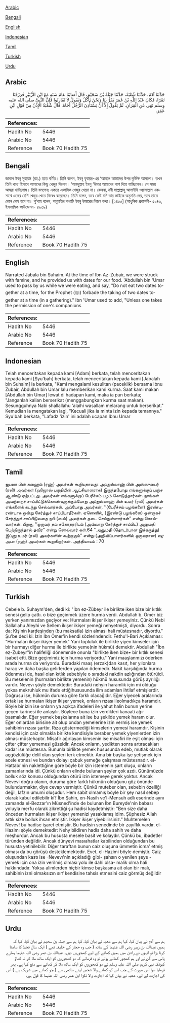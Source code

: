 [Arabic](#arabic)

[Bengali](#bengali)

[English](#english)

[Indonesian](#indonesian)

[Tamil](#tamil)

[Turkish](#turkish)

[Urdu](#urdu)

## Arabic


<div dir="rtl" lang="ar" style={{fontSize:'larger',backgroundColor:'#f8f9fa',padding:20}}>
حَدَّثَنَا آدَمُ، حَدَّثَنَا شُعْبَةُ، حَدَّثَنَا جَبَلَةُ بْنُ سُحَيْمٍ، قَالَ أَصَابَنَا عَامُ سَنَةٍ مَعَ ابْنِ الزُّبَيْرِ فَرَزَقَنَا تَمْرًا، فَكَانَ عَبْدُ اللَّهِ بْنُ عُمَرَ يَمُرُّ بِنَا وَنَحْنُ نَأْكُلُ وَيَقُولُ لاَ تُقَارِنُوا فَإِنَّ النَّبِيَّ صلى الله عليه وسلم نَهَى عَنِ الْقِرَانِ‏.‏ ثُمَّ يَقُولُ إِلاَّ أَنْ يَسْتَأْذِنَ الرَّجُلُ أَخَاهُ‏.‏ قَالَ شُعْبَةُ الإِذْنُ مِنْ قَوْلِ ابْنِ عُمَرَ‏.‏
</div>
<div style={{backgroundColor:'#f8f9fa',padding:20, marginBottom: 10}}><table> <thead> <tr> <th>References:</th> <th></th> </tr> </thead> <tbody><tr><td>Hadith No</td><td>5446</td></tr><tr><td>Arabic No</td><td>5446</td></tr><tr><td>Reference</td><td>Book 70 Hadith 75</td></tr></tbody></table></div>

## Bengali


<div dir="ltr" lang="bn" style={{fontSize:'larger',backgroundColor:'#f8f9fa',padding:20}}>
জাবাল ইবনু সুহায়ম (রহ.) হতে বর্ণিত। তিনি বলেন, ইবনু যুবায়র-এর ‘আমলে আমাদের উপর দুর্ভিক্ষ আসলো। তখন তিনি খাদ্য হিসাবে আমাদের কিছু খেজুর দিলেন। ‘আবদুল্লাহ ইবনু ‘উমার আমাদের পাশ দিয়ে যাচ্ছিলেন। সে সময় আমরা খাচ্ছিলাম। তিনি বললেনঃ একত্রে একাধিক খেজুর খেয়ো না। কেননা, নবী সাল্লাল্লাহু আলাইহি ওয়াসাল্লাম একসাথে একের বেশি খেজুর খেতে নিষেধ করেছেন। তিনি বলেন, তবে কেউ যদি তার ভাইকে অনুমতি দেয়, তবে তাতে কোন দোষ হবে না। শু‘বাহ বলেন, অনুমতির কথাটি ইবনু উমারের নিজস্ব কথা। [২৪৫৫] (আধুনিক প্রকাশনী- ৫০৪৩, ইসলামিক ফাউন্ডেশন- ৪৯৩৯)
</div>
<div style={{backgroundColor:'#f8f9fa',padding:20, marginBottom: 10}}><table> <thead> <tr> <th>References:</th> <th></th> </tr> </thead> <tbody><tr><td>Hadith No</td><td>5446</td></tr><tr><td>Arabic No</td><td>5446</td></tr><tr><td>Reference</td><td>Book 70 Hadith 75</td></tr></tbody></table></div>

## English


<div dir="ltr" lang="en" style={{fontSize:'larger',backgroundColor:'#f8f9fa',padding:20}}>
Narrated Jabala bin Suhaim.:At the time of Ibn Az-Zubair, we were struck with famine, and he provided us with dates for our food. 'Abdullah bin 'Umar used to pass by us while we were eating, and say, "Do not eat two dates together at a time, for the Prophet (ﷺ) forbade the taking of two dates together at a time (in a gathering)." Ibn 'Umar used to add, "Unless one takes the permission of one's companions
</div>
<div style={{backgroundColor:'#f8f9fa',padding:20, marginBottom: 10}}><table> <thead> <tr> <th>References:</th> <th></th> </tr> </thead> <tbody><tr><td>Hadith No</td><td>5446</td></tr><tr><td>Arabic No</td><td>5446</td></tr><tr><td>Reference</td><td>Book 70 Hadith 75</td></tr></tbody></table></div>

## Indonesian


<div dir="ltr" lang="id" style={{fontSize:'larger',backgroundColor:'#f8f9fa',padding:20}}>
Telah menceritakan kepada kami [Adam] berkata, telah menceritakan kepada kami [Syu'bah] berkata, telah menceritakan kepada kami [Jabalah bin Suhaim] ia berkata, "Kami mengalami kesulitan (paceklik) bersama Ibnu Zubair, Abdullah bin Umar lalu memberikan kami kurma. Saat kami makan [Abdullah bin Umar] lewat di hadapan kami, maka ia pun berkata; "Janganlah kalian berserikat (menggabungkan kurma saat makan). Sesungguhnya Nabi shallallahu 'alaihi wasallam melarang untuk berserikat." Kemudian ia mengatakan lagi, "Kecuali jika ia minta izin kepada temannya." Syu'bah berkata, "Lafadz 'izin' ini adalah ucapan Ibnu Umar
</div>
<div style={{backgroundColor:'#f8f9fa',padding:20, marginBottom: 10}}><table> <thead> <tr> <th>References:</th> <th></th> </tr> </thead> <tbody><tr><td>Hadith No</td><td>5446</td></tr><tr><td>Arabic No</td><td>5446</td></tr><tr><td>Reference</td><td>Book 70 Hadith 75</td></tr></tbody></table></div>

## Tamil


<div dir="ltr" lang="ta" style={{fontSize:'larger',backgroundColor:'#f8f9fa',padding:20}}>
ஜபலா பின் சுஹைம் (ரஹ்) அவர்கள் கூறியதாவது: அப்துல்லாஹ் பின் அஸ்ஸுபைர் (ரலி) அவர்கள் (ஹிஜாஸ் பகுதியின் ஆட்சியாளராக) இருந்தபோது எங்களுக்குப் பஞ்ச ஆண்டு ஏற்பட்டது. அவர்கள் எங்களுக்குப் பேரீச்சம் பழம் கொடுத்தார்கள். நாங்கள் அவற்றைச் சாப்பிட்டுக்கொண்டிருக்கும்போது அப்துல்லாஹ் பின் உமர் (ரலி) அவர்கள் எங்களைக் கடந்து செல்வார்கள். அப்போது அவர்கள், ‘‘(பேரீச்சம் பழங்களை) இரண்டிரண்டாக ஒன்று சேர்த்துச் சாப்பிடாதீர்கள். ஏனெனில், (இரண்டு பழங்களை) ஒன்றாகச் சேர்த்துச் சாப்பிடுவதை நபி (ஸல்) அவர்கள் தடை செய்துள்ளார்கள்” என்று சொல்வார்கள். பிறகு, ‘‘ஒருவர் தம் சகோதரரிடம் (அவ்வாறு சேர்த்துச் சாப்பிட) அனுமதி பெற்றிருந்தால் தவிர” என்று சொல்வார் கள்.64 ‘‘அனுமதி (தொடர்பான இக்கருத்து) இப்னு உமர் (ரலி) அவர்களின் கூற்றாகும்” என்று (அறிவிப்பாளர்களில் ஒருவரான) ஷுஅபா (ரஹ்) அவர்கள் கூறுகிறார்கள். அத்தியாயம் : 70
</div>
<div style={{backgroundColor:'#f8f9fa',padding:20, marginBottom: 10}}><table> <thead> <tr> <th>References:</th> <th></th> </tr> </thead> <tbody><tr><td>Hadith No</td><td>5446</td></tr><tr><td>Arabic No</td><td>5446</td></tr><tr><td>Reference</td><td>Book 70 Hadith 75</td></tr></tbody></table></div>

## Turkish


<div dir="ltr" lang="tr" style={{fontSize:'larger',backgroundColor:'#f8f9fa',padding:20}}>
Cebele b. Suhaym'den, dedi ki: "İbn ez-Zübeyr ile birlikte iken bize bir kıtlık senesi gelip çattı. o bize geçinmek üzere hurma verdi. Abdullah b. Ömer biz yerken yanımızdan geçiyor ve: Hurmaları ikişer ikişer yemeyiniz. Çünkü Nebi Sallallahu Aleyhi ve Sellem ikişer ikişer yemeği nehyetmişti, diyordu. Sonra da: Kişinin kardeşinden (bu maksatla) izin alması hali müstesnadır, diyordu." Şu'be dedi ki: İzin İbn Ömer'in kendi sözlerindendir. Fethu'l-Bari Açıklaması: "Hurmaları ikişer ikişer yemek" Yani topluluk ile birlikte yiyen kimseler için bir hurmayı diğer hurma ile birlikte yeme(nin hükmü) demektir. Abdullah "İbn ez-Zubeyr"in halifeliği dönemınde onunla "birlikte iken bize• bir kıtlık senesi isabet etti. Bize geçimimiz için hurma veriyordu." Yani maaşlanmızı öderken arada hurma da veriyordu. Buradaki maaş (erzak)dan kasıt, her yılonlara haraç ve daha başka gelirlerden yapılan ödemedir. Nakit karşılığında hurma ödenmesi de, hasıl olan kıtlık sebebiyle o sıradaki nakdin azlığından ötürüidi. Bu meselenin (hurmaları birlikte yemenin) hükmü hususunda görüş ayrılığı vardır. Nevevı şöyle demektedir: Buradaki nehyin haramlık için mi olduğu yoksa mekruhluk mu ifade ettiğihususunda ilim adamları ihtilaf etmişlerdir. Doğrusu ise, hükmün duruma göre farklı olacağıdır. Eğer yiyecek aralarında ortak ise hurmaları ikişer ikişer yemek, onların rızası ileolmadıkça haramdır. Böyle bir izin ise onların ya açıkça ifadeleri ile yahut halin bunun yerine geçen karinesi ile anlaşılır. Böylece buna izin verdikleri kanaati ağır basmalıdır. Eğer yemek başkalarına ait ise bu şekilde yemek haram olur. Eğer onlardan birisine ait olup ondan yemelerine izin vermiş ise yemek sahibinin rızası şarttır. Rıza göstermediği kimselerin yemesi haramdır. Kişinin kendisi için caiz olmakla birlikte kendisiyle beraber yemek yiyenlerden izin alması müstehaptır. Misafir ağırlayan kimsenin ise misafiri ile eşit olması için çifter çifter yememesi güzeldir. Ancak onların, yedikten sonra artıracakları kadar ise müstesna. Bununla birlikte yemek hususunda edeb, mutlak olarak açgözlülüğe delil olan şeyleri terk etmektir. Ama bir başka işe yetişmek için acele etmesi ve bundan dolayı çabuk yemeğe çalışması müstesnadır. el-Hattabı'nin naklettiğine göre böyle bir izin istemenin şart oluşu, onların zamanlarında idi. Çünkü onların elinde bulunan şeyler çok azdı. Günümüzde bolluk söz konusu olduğundan ötürü izin istemeye gerek yoktur. Ancak Nevevi doğru olanın, duruma göre farklı hükmün olduğunu göz önünde bulundurmaktır, diye cevap vermiştir. Çünkü muteber olan, sebebin özelliği değil, lafzın umumi oluşudur. Hem sabit olmamış böyle bir şey nasıl sebep olarak kabul edilebilir ki? İbn Şahin, en-Nasih ve'l-Mensuh adlı eserinde aynı zamanda el-Bezzar'ın Müsned'inde de bulunan İbn Bureyde'nin babası yoluyla merfu olarak zikrettiği şu hadisi kaydetmiştir: "Ben size daha önceden hurmaları ikişer ikişer yemenizi yasaklamış idim. Şüphesiz Allah artık size bolluk ihsan etmiştir. İkişer ikişer yiyebilirsiniz." Muhtemelen Nevev! bu hadise işaret etmiştir. Bu hadisin senedinde bir zayıflık vardır. el-Hazimı şöyle demektedir: Nehy bildiren hadis daha sahih ve daha meşhurdur. Ancak bu hususta mesele basit ve kolaydır. Çünkü bu, ibadetler türünden değildir. Ancak dünyevi masıahatlar kabilinden olduğundan bu hususta yetinilebilir. Diğer taraftan bunun caiz oluşuna ümmetin icma' etmiş olması da bu görüşü desteklemektedir. Evet, el-Hazimi böyle demiştir. Caiz oluşundan kastı ise -Nevevı'nin açıkladığı gibi- şahsın o yenilen şeye -yemek için ona izin verilmiş olması yolu ile dahi olsa- malik olma hali hakkındadır. Yoksa alimlerden hiçbir kimse başkasına ait olan bir malı, sahibinin izni olmaksızın sırf kendisine tahsis etmesini caiz görmüş değildir
</div>
<div style={{backgroundColor:'#f8f9fa',padding:20, marginBottom: 10}}><table> <thead> <tr> <th>References:</th> <th></th> </tr> </thead> <tbody><tr><td>Hadith No</td><td>5446</td></tr><tr><td>Arabic No</td><td>5446</td></tr><tr><td>Reference</td><td>Book 70 Hadith 75</td></tr></tbody></table></div>

## Urdu


<div dir="rtl" lang="ur" style={{fontSize:'larger',backgroundColor:'#f8f9fa',padding:20}}>
ہم سے آدم نے بیان کیا، کہا ہم سے شعبہ نے بیان کیا، کہا ہم سے جبلہ بن سحیم نے بیان کیا، کہا کہ ہمیں عبداللہ بن زبیر رضی اللہ عنہما کے ساتھ ( جب وہ حجاز کے خلیفہ تھے ) ایک سال قحط کا سامنا کرنا پڑا تو انہوں نے راشن میں ہمیں کھانے کے لیے کھجوریں دیں۔ عبداللہ بن عمر رضی اللہ عنہما ہمارے پاس سے گزرتے اور ہم کھجور کھاتے ہوتے تو وہ فرماتے کہ دو کھجوروں کو ایک ساتھ ملا کر نہ کھاؤ کیونکہ نبی کریم صلی اللہ علیہ وسلم نے دو کھجوروں کو ایک ساتھ ملا کر کھانے سے منع کیا ہے۔ پھر فرمایا سوا اس صورت کے جب اس کو کھانے والا شخص اپنے ساتھی سے ( جو کھانے میں شریک ہے ) اس کی اجازت لے لے۔ شعبہ نے بیان کیا کہ اجازت والا ٹکڑا ابن عمر رضی اللہ عنہما کا قول ہے۔
</div>
<div style={{backgroundColor:'#f8f9fa',padding:20, marginBottom: 10}}><table> <thead> <tr> <th>References:</th> <th></th> </tr> </thead> <tbody><tr><td>Hadith No</td><td>5446</td></tr><tr><td>Arabic No</td><td>5446</td></tr><tr><td>Reference</td><td>Book 70 Hadith 75</td></tr></tbody></table></div>
